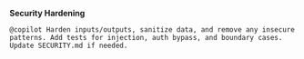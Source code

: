 **Security Hardening**
```
@copilot Harden inputs/outputs, sanitize data, and remove any insecure patterns. Add tests for injection, auth bypass, and boundary cases. Update SECURITY.md if needed.
```